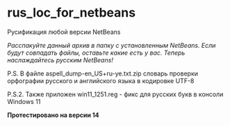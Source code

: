 # rus_loc_for_netbeans
Русификация любой версии NetBeans

*Расспакуйте данный архив в папку с установленным NetBeans. Если будут совпадать файлы, оставьте какие есть у вас. 
Теперь наслаждайтесь русским NetBeans!*

P.S. В файле aspell_dump-en_US+ru-ye.txt.zip словарь проверки орфографии русского и английского языка в кодировке UTF-8

P.S.2. Также приложен win11_1251.reg - фикс для русских букв в консоли Windows 11

**Протестировано на версии 14**
